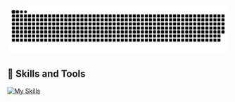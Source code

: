 <picture>
  <source media="(prefers-color-scheme: dark)" srcset="https://raw.githubusercontent.com/kasahara-t/kasahara-t/output/github-contribution-grid-snake-dark.svg" />
  <source media="(prefers-color-scheme: light)" srcset="https://raw.githubusercontent.com/kasahara-t/kasahara-t/output/github-contribution-grid-snake.svg" />
  <img alt="github-snake" src="https://raw.githubusercontent.com/kasahara-t/kasahara-t/output/github-contribution-grid-snake.svg" />
</picture>

## 🚀 Skills and Tools

[![My Skills](https://skillicons.dev/icons?i=html,css,js,ts,react,cs,firebase,docker)](https://skillicons.dev)

<!--
**kasahara-t/kasahara-t** is a ✨ _special_ ✨ repository because its `README.md` (this file) appears on your GitHub profile.

Here are some ideas to get you started:

- 🔭 I’m currently working on ...
- 🌱 I’m currently learning ...
- 👯 I’m looking to collaborate on ...
- 🤔 I’m looking for help with ...
- 💬 Ask me about ...
- 📫 How to reach me: ...
- 😄 Pronouns: ...
- ⚡ Fun fact: ...
-->
